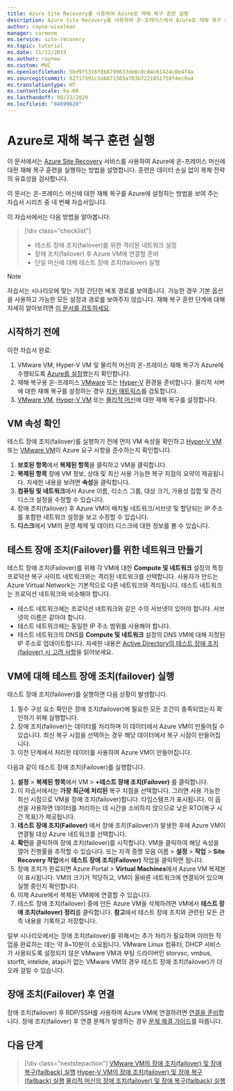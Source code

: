 ```yaml
---
title: Azure Site Recovery를 사용하여 Azure로 재해 복구 훈련 실행
description: Azure Site Recovery를 사용하여 온-프레미스에서 Azure로 재해 복구 훈련을 실행하는 방법에 대해 알아봅니다.
author: rayne-wiselman
manager: carmonm
ms.service: site-recovery
ms.topic: tutorial
ms.date: 11/12/2019
ms.author: raynew
ms.custom: MVC
ms.openlocfilehash: 5bd9f5316f8b8799633de8c0c84c61424c0e4f4a
ms.sourcegitcommit: 62717591c3ab871365a783b7221851758f4ec9a4
ms.translationtype: HT
ms.contentlocale: ko-KR
ms.lasthandoff: 08/22/2020
ms.locfileid: "84699620"
---
```

# <a name="run-a-disaster-recovery-drill-to-azure"></a>Azure로 재해 복구 훈련 실행

이 문서에서는 [Azure Site Recovery](site-recovery-overview.md) 서비스를 사용하여 Azure에 온-프레미스 머신에 대한 재해 복구 훈련을 실행하는 방법을 설명합니다. 훈련은 데이터 손실 없이 복제 전략의 유효성을 검사합니다.


이 문서는 온-프레미스 머신에 대한 재해 복구를 Azure에 설정하는 방법을 보여 주는 자습서 시리즈 중 네 번째 자습서입니다.

이 자습서에서는 다음 방법을 알아봅니다.

> [!div class="checklist"]
> * 테스트 장애 조치(failover)를 위한 격리된 네트워크 설정
> * 장애 조치(failover) 후 Azure VM에 연결할 준비
> * 단일 머신에 대해 테스트 장애 조치(failover) 실행

> [!NOTE]
> 자습서는 시나리오에 맞는 가장 간단한 배포 경로를 보여줍니다. 가능한 경우 기본 옵션을 사용하고 가능한 모든 설정과 경로를 보여주지 않습니다. 재해 복구 훈련 단계에 대해 자세히 알아보려면 [이 문서를 검토하세요](site-recovery-test-failover-to-azure.md).

## <a name="before-you-start"></a>시작하기 전에

이전 자습서 완료:

1. VMware VM, Hyper-V VM 및 물리적 머신의 온-프레미스 재해 복구가 Azure에 수행되도록 [Azure를 설정](tutorial-prepare-azure.md)했는지 확인합니다.
2. 재해 복구용 온-프레미스 [VMware](vmware-azure-tutorial-prepare-on-premises.md) 또는 [Hyper-V](hyper-v-prepare-on-premises-tutorial.md) 환경을 준비합니다. 물리적 서버에 대한 재해 복구를 설정하는 경우 [지원 매트릭스](vmware-physical-secondary-support-matrix.md)를 검토합니다.
3. [VMware VM](vmware-azure-tutorial.md), [Hyper-V VM](hyper-v-azure-tutorial.md) 또는 [물리적 머신](physical-azure-disaster-recovery.md)에 대한 재해 복구를 설정합니다.
 

## <a name="verify-vm-properties"></a>VM 속성 확인

테스트 장애 조치(failover)를 실행하기 전에 먼저 VM 속성을 확인하고 [Hyper-V VM](hyper-v-azure-support-matrix.md#replicated-vms) 또는 [VMware VM](vmware-physical-azure-support-matrix.md#replicated-machines)이 Azure 요구 사항을 준수하는지 확인합니다.

1. **보호된 항목**에서 **복제된 항목**을 클릭하고 VM을 클릭합니다.
2. **복제된 항목** 창에 VM 정보, 상태 및 최신 사용 가능한 복구 지점의 요약이 제공됩니다. 자세한 내용을 보려면 **속성**을 클릭합니다.
3. **컴퓨팅 및 네트워크**에서 Azure 이름, 리소스 그룹, 대상 크기, 가용성 집합 및 관리 디스크 설정을 수정할 수 있습니다.
4. 장애 조치(failover) 후 Azure VM이 배치될 네트워크/서브넷 및 할당되는 IP 주소를 포함한 네트워크 설정을 보고 수정할 수 있습니다.
5. **디스크**에서 VM의 운영 체제 및 데이터 디스크에 대한 정보를 볼 수 있습니다.

## <a name="create-a-network-for-test-failover"></a>테스트 장애 조치(Failover)를 위한 네트워크 만들기

테스트 장애 조치(Failover)를 위해 각 VM에 대한 **Compute 및 네트워크** 설정의 특정 프로덕션 복구 사이트 네트워크와는 격리된 네트워크를 선택합니다. 사용자가 만드는 Azure Virtual Network는 기본적으로 다른 네트워크와 격리됩니다. 테스트 네트워크는 프로덕션 네트워크와 비슷해야 합니다.

- 테스트 네트워크에는 프로덕션 네트워크와 같은 수의 서브넷이 있어야 합니다. 서브넷의 이름은 같아야 합니다.
- 테스트 네트워크에는 동일한 IP 주소 범위를 사용해야 합니다.
- 테스트 네트워크의 DNS를 **Compute 및 네트워크** 설정의 DNS VM에 대해 지정된 IP 주소로 업데이트합니다. 자세한 내용은 [Active Directory의 테스트 장애 조치(failover) 시 고려 사항](site-recovery-active-directory.md#test-failover-considerations)을 읽어보세요.

## <a name="run-a-test-failover-for-a-single-vm"></a>VM에 대해 테스트 장애 조치(failover) 실행

테스트 장애 조치(failover)를 실행하면 다음 상황이 발생합니다.

1. 필수 구성 요소 확인은 장애 조치(failover)에 필요한 모든 조건이 충족되었는지 확인하기 위해 실행합니다.
2. 장애 조치(failover)는 데이터를 처리하며 이 데이터에서 Azure VM이 만들어질 수 있습니다. 최신 복구 시점을 선택하는 경우 해당 데이터에서 복구 시점이 만들어집니다.
3. 이전 단계에서 처리한 데이터를 사용하여 Azure VM이 만들어집니다.

다음과 같이 테스트 장애 조치(Failover)를 실행합니다.

1. **설정** > **복제된 항목**에서 VM > **+테스트 장애 조치(Failover)** 를 클릭합니다.
2. 이 자습서에서는 **가장 최근에 처리된** 복구 지점을 선택합니다. 그러면 사용 가능한 최신 시점으로 VM을 장애 조치(failover)합니다. 타임스탬프가 표시됩니다. 이 옵션을 사용하면 데이터를 처리하는 데 시간을 소비하지 않으므로 낮은 RTO(복구 시간 목표)가 제공됩니다.
3. **테스트 장애 조치(Failover)** 에서 장애 조치(Failover)가 발생한 후에 Azure VM이 연결될 대상 Azure 네트워크를 선택합니다.
4. **확인**을 클릭하여 장애 조치(failover)를 시작합니다. VM을 클릭하여 해당 속성을 열어 진행률을 추적할 수 있습니다. 또는 자격 증명 모음 이름 > **설정** > **작업** >
   **Site Recovery 작업**에서 **테스트 장애 조치(Failover)** 작업을 클릭하면 됩니다.
5. 장애 조치가 완료되면 Azure Portal > **Virtual Machines**에서 Azure VM 복제본이 표시됩니다. VM의 크기가 적당하고, VM이 올바른 네트워크에 연결되어 있으며 실행 중인지 확인합니다.
6. 이제 Azure에서 복제된 VM에에 연결할 수 있습니다.
7. 테스트 장애 조치(failover) 중에 만든 Azure VM을 삭제하려면 VM에서 **테스트 장애 조치(failover) 정리**를 클릭합니다. **참고**에서 테스트 장애 조치와 관련된 모든 관측 내용을 기록하고 저장합니다.

일부 시나리오에서는 장애 조치(failover)를 위해서는 추가 처리가 필요하며 이러한 작업을 완료하는 데는 약 8~10분이 소요됩니다. VMware Linux 컴퓨터, DHCP 서비스가 사용되도록 설정되지 않은 VMware VM과 부팅 드라이버인 storvsc, vmbus, storflt, intelide, atapi가 없는 VMware VM의 경우 테스트 장애 조치(failover)가 더 오래 걸릴 수 있습니다.

## <a name="connect-after-failover"></a>장애 조치(Failover) 후 연결

장애 조치(failover) 후 RDP/SSH를 사용하여 Azure VM에 연결하려면 [연결을 준비](site-recovery-test-failover-to-azure.md#prepare-to-connect-to-azure-vms-after-failover)합니다. 장애 조치(failover) 후 연결 문제가 발생하는 경우 [문제 해결 가이드](site-recovery-failover-to-azure-troubleshoot.md)를 따릅니다.

## <a name="next-steps"></a>다음 단계

> [!div class="nextstepaction"]
> [VMware VM의 장애 조치(failover) 및 장애 복구(failback) 실행](vmware-azure-tutorial-failover-failback.md)
> [Hyper-V VM의 장애 조치(failover) 및 장애 복구(failback) 실행](hyper-v-azure-failover-failback-tutorial.md)
> [물리적 머신의 장애 조치(failover) 및 장애 복구(failback) 실행](physical-to-azure-failover-failback.md)
